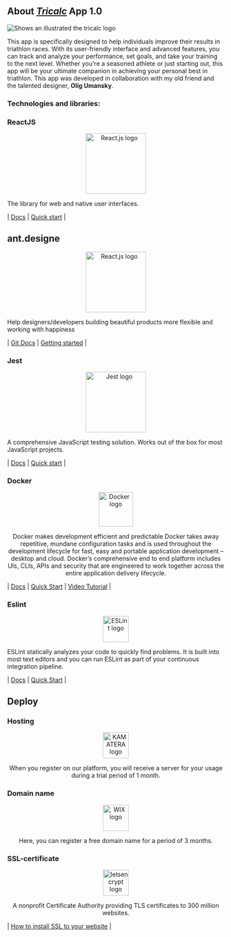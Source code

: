 ## About [***Tricalc***](https://pace-calculator.online) App 1.0

![Shows an illustrated the tricalc logo](https://cdn-icons-png.flaticon.com/512/6835/6835995.png)

This app is specifically designed to help individuals improve their results in triathlon races.
With its user-friendly interface and advanced features, you can track and analyze your performance,
set goals, and take your training to the next level. Whether you're a seasoned athlete or just starting out,
this app will be your ultimate companion in achieving your personal best in triathlon.
This app was developed in collaboration with my old friend and the talented designer, **Olig Umansky**.


### Technologies and libraries:

### ReactJS
<p align="center"> 
    <a href="https://react.dev/">
        <img src="https://upload.wikimedia.org/wikipedia/commons/a/a7/React-icon.svg" alt="React.js logo" height="140">
    </a>
</p>
<p>  
    The library for web and native user interfaces.
</p>

| [Docs](https://react.dev/learn) | [Quick start](https://react.dev/learn/installation) |

## ant.designe
<p align="center"> 
    <a href="https://ant.design/">
        <img src="https://www.specbee.com/sites/default/files/inline-images/Ant.png" alt="React.js logo" height="140">
    </a>
</p>
<p>  
    Help designers/developers building beautiful products more flexible and working with happiness

</p>

| [Git Docs](https://github.com/ant-design/ant-design) | [Getting started](https://ant.design/components/overview/) |

### Jest
<p align="center"> 
    <a href="https://jestjs.io/uk/">
        <img src="https://raw.githubusercontent.com/jestjs/jest/main/website/static/img/jest-readme-headline.png" alt="Jest logo" height="140">
    </a>
</p>
<p>  
    A comprehensive JavaScript testing solution. Works out of the box for most JavaScript projects.
</p>

| [Docs](https://github.com/jestjs/jest#getting-started) | [Quick start](https://jestjs.io/uk/docs/getting-started) |


### Docker
<p align="center"> 
    <a href="https://www.docker.com/">
        <img src="https://upload.wikimedia.org/wikipedia/commons/4/4e/Docker_%28container_engine%29_logo.svg" alt="Docker logo" height="80">
    </a>
</p>
<p align="center">  
    Docker makes development efficient and predictable
Docker takes away repetitive, mundane configuration tasks and is used throughout the development lifecycle for fast, easy and portable application development – desktop and cloud. Docker’s comprehensive end to end platform includes UIs, CLIs, APIs and security that are engineered to work together across the entire application delivery lifecycle.
</p>

| [Docs](https://docs.docker.com/) | [Quick Start](https://docs.docker.com/get-started/) | [Video Tutorial](https://www.youtube.com/watch?v=n9uCgUzfeRQ) |


### Eslint

<p align="center"> 
    <a href="https://eslint.org/">
        <img src="https://www.vectorlogo.zone/logos/eslint/eslint-ar21.svg" alt="ESLint logo" height="60">
    </a>
</p>
ESLint statically analyzes your code to quickly find problems. It is built into most text editors and you can run ESLint as part of your continuous integration pipeline.
<p align="center">  

</p>

| [Docs](https://eslint.org/docs/latest/) | [Quick Start](https://eslint.org/docs/latest/use/getting-started) |

## Deploy

### Hosting 

<p align="center"> 
    <a href="https://www.kamatera.com/">
        <img src="https://www.kamatera.com/images/logo.svg" alt="KAMATERA logo" height="60">
    </a>
</p>

<p align="center">  
    When you register on our platform, you will receive a server for your usage during a trial period of 1 month.
</p>

### Domain name

<p align="center"> 
    <a href="https://uk.wix.com/">
        <img src="https://logos-world.net/wp-content/uploads/2020/10/Wix-Logo.png" alt="WIX logo" height="60">
    </a>
</p>

<p align="center">  
    Here, you can register a free domain name for a period of 3 months.
</p>

### SSL-certificate

<p align="center"> 
    <a href="https://letsencrypt.org/">
        <img src="https://letsencrypt.org/images/letsencrypt-logo-horizontal.svg" alt="letsencrypt logo" height="60">
    </a>
</p>

<p align="center">  
    A nonprofit Certificate Authority providing TLS certificates to 300 million websites.
</p>

| [How to install SSL to your website](https://www.youtube.com/watch?v=HXQ2eLwvoxY&t=1112s) |
